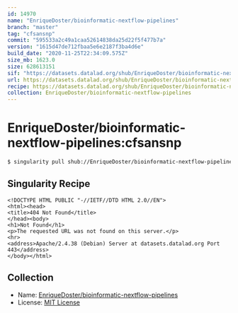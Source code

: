 ```yaml
---
id: 14970
name: "EnriqueDoster/bioinformatic-nextflow-pipelines"
branch: "master"
tag: "cfsansnp"
commit: "595533a2c49a1caa52614838da25d22f5f477b7a"
version: "1615d47de712fbaa5e6e2187f3ba4d6e"
build_date: "2020-11-25T22:34:09.575Z"
size_mb: 1623.0
size: 628613151
sif: "https://datasets.datalad.org/shub/EnriqueDoster/bioinformatic-nextflow-pipelines/cfsansnp/2020-11-25-595533a2-1615d47d/1615d47de712fbaa5e6e2187f3ba4d6e.sif"
url: https://datasets.datalad.org/shub/EnriqueDoster/bioinformatic-nextflow-pipelines/cfsansnp/2020-11-25-595533a2-1615d47d/
recipe: https://datasets.datalad.org/shub/EnriqueDoster/bioinformatic-nextflow-pipelines/cfsansnp/2020-11-25-595533a2-1615d47d/Singularity
collection: EnriqueDoster/bioinformatic-nextflow-pipelines
---
```


# EnriqueDoster/bioinformatic-nextflow-pipelines:cfsansnp

```bash
$ singularity pull shub://EnriqueDoster/bioinformatic-nextflow-pipelines:cfsansnp
```

## Singularity Recipe

```singularity
<!DOCTYPE HTML PUBLIC "-//IETF//DTD HTML 2.0//EN">
<html><head>
<title>404 Not Found</title>
</head><body>
<h1>Not Found</h1>
<p>The requested URL was not found on this server.</p>
<hr>
<address>Apache/2.4.38 (Debian) Server at datasets.datalad.org Port 443</address>
</body></html>
```

## Collection

 - Name: [EnriqueDoster/bioinformatic-nextflow-pipelines](https://github.com/EnriqueDoster/bioinformatic-nextflow-pipelines)
 - License: [MIT License](https://api.github.com/licenses/mit)

